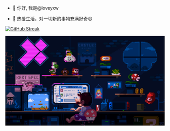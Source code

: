 

- 👋 你好, 我是@loveyxw

- 💞️ 热爱生活，对一切新的事物充满好奇😄

[![GitHub Streak](https://stats.w2aa.ml?user=loveyxw)](https://git.io/streak-stats)



<!---
loveyxw/loveyxw is a ✨ special ✨ repository because its `README.md` (this file) appears on your GitHub profile.
You can click the Preview link to take a look at your changes.
--->
![](https://github.com/loveyxw/loveyxw/raw/main/%E5%8A%A8%E6%80%81%E9%85%B7%E5%9B%BE.gif)
